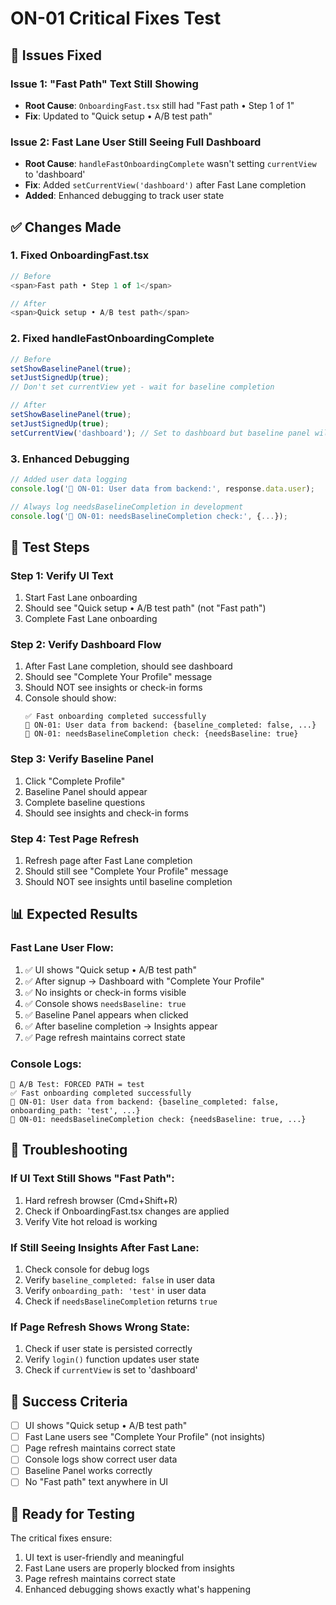 # ON-01 Critical Fixes Test

## 🚨 **Issues Fixed**

### **Issue 1: "Fast Path" Text Still Showing**
- **Root Cause**: `OnboardingFast.tsx` still had "Fast path • Step 1 of 1"
- **Fix**: Updated to "Quick setup • A/B test path"

### **Issue 2: Fast Lane User Still Seeing Full Dashboard**
- **Root Cause**: `handleFastOnboardingComplete` wasn't setting `currentView` to 'dashboard'
- **Fix**: Added `setCurrentView('dashboard')` after Fast Lane completion
- **Added**: Enhanced debugging to track user state

## ✅ **Changes Made**

### **1. Fixed OnboardingFast.tsx**
```typescript
// Before
<span>Fast path • Step 1 of 1</span>

// After
<span>Quick setup • A/B test path</span>
```

### **2. Fixed handleFastOnboardingComplete**
```typescript
// Before
setShowBaselinePanel(true);
setJustSignedUp(true);
// Don't set currentView yet - wait for baseline completion

// After
setShowBaselinePanel(true);
setJustSignedUp(true);
setCurrentView('dashboard'); // Set to dashboard but baseline panel will block insights
```

### **3. Enhanced Debugging**
```typescript
// Added user data logging
console.log('🎯 ON-01: User data from backend:', response.data.user);

// Always log needsBaselineCompletion in development
console.log('🧪 ON-01: needsBaselineCompletion check:', {...});
```

## 🧪 **Test Steps**

### **Step 1: Verify UI Text**
1. Start Fast Lane onboarding
2. Should see "Quick setup • A/B test path" (not "Fast path")
3. Complete Fast Lane onboarding

### **Step 2: Verify Dashboard Flow**
1. After Fast Lane completion, should see dashboard
2. Should see "Complete Your Profile" message
3. Should NOT see insights or check-in forms
4. Console should show:
   ```
   ✅ Fast onboarding completed successfully
   🎯 ON-01: User data from backend: {baseline_completed: false, ...}
   🧪 ON-01: needsBaselineCompletion check: {needsBaseline: true}
   ```

### **Step 3: Verify Baseline Panel**
1. Click "Complete Profile"
2. Baseline Panel should appear
3. Complete baseline questions
4. Should see insights and check-in forms

### **Step 4: Test Page Refresh**
1. Refresh page after Fast Lane completion
2. Should still see "Complete Your Profile" message
3. Should NOT see insights until baseline completion

## 📊 **Expected Results**

### **Fast Lane User Flow:**
1. ✅ UI shows "Quick setup • A/B test path"
2. ✅ After signup → Dashboard with "Complete Your Profile"
3. ✅ No insights or check-in forms visible
4. ✅ Console shows `needsBaseline: true`
5. ✅ Baseline Panel appears when clicked
6. ✅ After baseline completion → Insights appear
7. ✅ Page refresh maintains correct state

### **Console Logs:**
```
🧪 A/B Test: FORCED PATH = test
✅ Fast onboarding completed successfully
🎯 ON-01: User data from backend: {baseline_completed: false, onboarding_path: 'test', ...}
🧪 ON-01: needsBaselineCompletion check: {needsBaseline: true, ...}
```

## 🚨 **Troubleshooting**

### **If UI Text Still Shows "Fast Path":**
1. Hard refresh browser (Cmd+Shift+R)
2. Check if OnboardingFast.tsx changes are applied
3. Verify Vite hot reload is working

### **If Still Seeing Insights After Fast Lane:**
1. Check console for debug logs
2. Verify `baseline_completed: false` in user data
3. Verify `onboarding_path: 'test'` in user data
4. Check if `needsBaselineCompletion` returns `true`

### **If Page Refresh Shows Wrong State:**
1. Check if user state is persisted correctly
2. Verify `login()` function updates user state
3. Check if `currentView` is set to 'dashboard'

## 🎯 **Success Criteria**

- [ ] UI shows "Quick setup • A/B test path"
- [ ] Fast Lane users see "Complete Your Profile" (not insights)
- [ ] Page refresh maintains correct state
- [ ] Console logs show correct user data
- [ ] Baseline Panel works correctly
- [ ] No "Fast path" text anywhere in UI

## 🚀 **Ready for Testing**

The critical fixes ensure:
1. UI text is user-friendly and meaningful
2. Fast Lane users are properly blocked from insights
3. Page refresh maintains correct state
4. Enhanced debugging shows exactly what's happening 